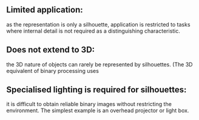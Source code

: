 ## Limited application: 
as the representation is only a silhouette, application is restricted to tasks where internal detail is not required as a distinguishing characteristic.
## Does not extend to 3D: 
the 3D nature of objects can rarely be represented by silhouettes. (The 3D equivalent of binary processing uses
## Specialised lighting is required for silhouettes: 
it is difficult to obtain reliable binary images without restricting the environment. The simplest example is an overhead projector or light box.

